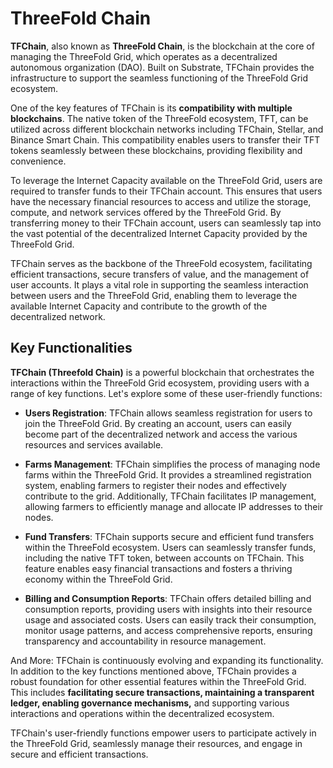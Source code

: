 # ThreeFold Chain

__TFChain__, also known as __ThreeFold Chain__, is the blockchain at the core of managing the ThreeFold Grid, which operates as a decentralized autonomous organization (DAO). Built on Substrate, TFChain provides the infrastructure to support the seamless functioning of the ThreeFold Grid ecosystem.

One of the key features of TFChain is its __compatibility with multiple blockchains__. The native token of the ThreeFold ecosystem, TFT, can be utilized across different blockchain networks including TFChain, Stellar, and Binance Smart Chain. This compatibility enables users to transfer their TFT tokens seamlessly between these blockchains, providing flexibility and convenience.

To leverage the Internet Capacity available on the ThreeFold Grid, users are required to transfer funds to their TFChain account. This ensures that users have the necessary financial resources to access and utilize the storage, compute, and network services offered by the ThreeFold Grid. By transferring money to their TFChain account, users can seamlessly tap into the vast potential of the decentralized Internet Capacity provided by the ThreeFold Grid.

TFChain serves as the backbone of the ThreeFold ecosystem, facilitating efficient transactions, secure transfers of value, and the management of user accounts. It plays a vital role in supporting the seamless interaction between users and the ThreeFold Grid, enabling them to leverage the available Internet Capacity and contribute to the growth of the decentralized network.

## Key Functionalities

__TFChain (Threefold Chain)__ is a powerful blockchain that orchestrates the interactions within the ThreeFold Grid ecosystem, providing users with a range of key functions. Let's explore some of these user-friendly functions:

- __Users Registration__: TFChain allows seamless registration for users to join the ThreeFold Grid. By creating an account, users can easily become part of the decentralized network and access the various resources and services available.

- __Farms Management__: TFChain simplifies the process of managing node farms within the ThreeFold Grid. It provides a streamlined registration system, enabling farmers to register their nodes and effectively contribute to the grid. Additionally, TFChain facilitates IP management, allowing farmers to efficiently manage and allocate IP addresses to their nodes.

- __Fund Transfers__: TFChain supports secure and efficient fund transfers within the ThreeFold ecosystem. Users can seamlessly transfer funds, including the native TFT token, between accounts on TFChain. This feature enables easy financial transactions and fosters a thriving economy within the ThreeFold Grid.

- __Billing and Consumption Reports__: TFChain offers detailed billing and consumption reports, providing users with insights into their resource usage and associated costs. Users can easily track their consumption, monitor usage patterns, and access comprehensive reports, ensuring transparency and accountability in resource management.

And More: TFChain is continuously evolving and expanding its functionality. In addition to the key functions mentioned above, TFChain provides a robust foundation for other essential features within the ThreeFold Grid. This includes __facilitating secure transactions, maintaining a transparent ledger, enabling governance mechanisms,__ and supporting various interactions and operations within the decentralized ecosystem.

TFChain's user-friendly functions empower users to participate actively in the ThreeFold Grid, seamlessly manage their resources, and engage in secure and efficient transactions. 